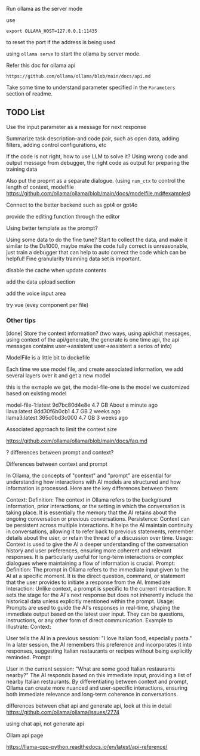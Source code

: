 Run ollama as the server mode

use

```
export OLLAMA_HOST=127.0.0.1:11435
```

to reset the port if the address is being used

using `ollama serve` to start the ollama by server mode.

Refer this doc for ollama api

```
https://github.com/ollama/ollama/blob/main/docs/api.md
```
Take some time to understand parameter specified in the `Parameters` section of readme.


## TODO List

Use the input parameter as a message for next response

Summarize task description-and code pair, such as open data, adding filters, adding control configurations, etc

If the code is not right, how to use LLM to solve it?
Using wrong code and output message from debugger, the right code as output for preparing the training data

Also put the propmt as a separate dialogue. (using `num_ctx` to control the length of context, modelfile https://github.com/ollama/ollama/blob/main/docs/modelfile.md#examples)

Connect to the better backend such as gpt4 or gpt4o

provide the editing function through the editor

Using better template as the prompt?

Using some data to do the fine tune? Start to collect the data, and make it similar to the Ds1000, maybe make the code fully correct is unreasonable, just train a debugger that can help to auto correct the code which can be helpful! Fine granularity trainning data set is important.

disable the cache when update contents

add the data upload section

add the voice input area

try vue (evey component per file)



### Other tips

[done] Store the context information? (two ways, using api/chat messages, using context of the api/generate, the generate is one time api, the api messages contains user->assistent user->assistent a serios of info)

ModelFile is a little bit to dockefile

Each time we use model file, and create associated information, we add several layers over it and get a new model

this is the exmaple we get, the model-file-one is the model we customized based on existing model

model-file-1:latest	9d7bc80d4e8e	4.7 GB	About a minute ago	
llava:latest       	8dd30f6b0cb1	4.7 GB	2 weeks ago       	
llama3:latest      	365c0bd3c000	4.7 GB	3 weeks ago  

Associated approach to limit the context size

https://github.com/ollama/ollama/blob/main/docs/faq.md

? differences between prompt and context?


Differences between context and prompt


In Ollama, the concepts of "context" and "prompt" are essential for understanding how interactions with AI models are structured and how information is processed. Here are the key differences between them:

Context:
Definition: The context in Ollama refers to the background information, prior interactions, or the setting in which the conversation is taking place. It is essentially the memory that the AI retains about the ongoing conversation or previous conversations.
Persistence: Context can be persistent across multiple interactions. It helps the AI maintain continuity in conversations, allowing it to refer back to previous statements, remember details about the user, or retain the thread of a discussion over time.
Usage: Context is used to give the AI a deeper understanding of the conversation history and user preferences, ensuring more coherent and relevant responses. It is particularly useful for long-term interactions or complex dialogues where maintaining a flow of information is crucial.
Prompt:
Definition: The prompt in Ollama refers to the immediate input given to the AI at a specific moment. It is the direct question, command, or statement that the user provides to initiate a response from the AI.
Immediate Interaction: Unlike context, a prompt is specific to the current interaction. It sets the stage for the AI's next response but does not inherently include the historical data unless explicitly mentioned within the prompt.
Usage: Prompts are used to guide the AI's responses in real-time, shaping the immediate output based on the latest user input. They can be questions, instructions, or any other form of direct communication.
Example to Illustrate:
Context:

User tells the AI in a previous session: "I love Italian food, especially pasta."
In a later session, the AI remembers this preference and incorporates it into responses, suggesting Italian restaurants or recipes without being explicitly reminded.
Prompt:

User in the current session: "What are some good Italian restaurants nearby?"
The AI responds based on this immediate input, providing a list of nearby Italian restaurants.
By differentiating between context and prompt, Ollama can create more nuanced and user-specific interactions, ensuring both immediate relevance and long-term coherence in conversations.


differences between chat api and generate api, look at this in detail
https://github.com/ollama/ollama/issues/2774

using chat api, not generate api


Ollam api page

https://llama-cpp-python.readthedocs.io/en/latest/api-reference/